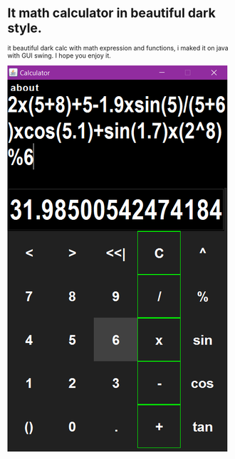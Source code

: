 # It math calculator in beautiful dark style.

it beautiful dark calc with math expression and functions, i maked it on java with GUI swing. I hope you enjoy it.

![Screenshot](calc.bmp)

